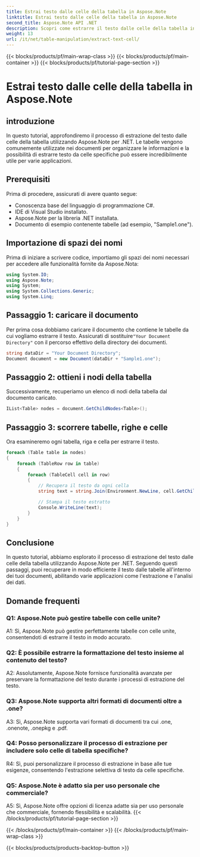 ```yaml
---
title: Estrai testo dalle celle della tabella in Aspose.Note
linktitle: Estrai testo dalle celle della tabella in Aspose.Note
second_title: Aspose.Note API .NET
description: Scopri come estrarre il testo dalle celle della tabella in Aspose.Note per .NET. Migliora le tue capacità di elaborazione dei documenti senza sforzo.
weight: 13
url: /it/net/table-manipulation/extract-text-cell/
---
```


{{< blocks/products/pf/main-wrap-class >}}
{{< blocks/products/pf/main-container >}}
{{< blocks/products/pf/tutorial-page-section >}}

# Estrai testo dalle celle della tabella in Aspose.Note

## introduzione

In questo tutorial, approfondiremo il processo di estrazione del testo dalle celle della tabella utilizzando Aspose.Note per .NET. Le tabelle vengono comunemente utilizzate nei documenti per organizzare le informazioni e la possibilità di estrarre testo da celle specifiche può essere incredibilmente utile per varie applicazioni.

## Prerequisiti

Prima di procedere, assicurati di avere quanto segue:

- Conoscenza base del linguaggio di programmazione C#.
- IDE di Visual Studio installato.
- Aspose.Note per la libreria .NET installata.
- Documento di esempio contenente tabelle (ad esempio, "Sample1.one").

## Importazione di spazi dei nomi

Prima di iniziare a scrivere codice, importiamo gli spazi dei nomi necessari per accedere alle funzionalità fornite da Aspose.Nota:

```csharp
using System.IO;
using Aspose.Note;
using System;
using System.Collections.Generic;
using System.Linq;
```

## Passaggio 1: caricare il documento

 Per prima cosa dobbiamo caricare il documento che contiene le tabelle da cui vogliamo estrarre il testo. Assicurati di sostituire`"Your Document Directory"` con il percorso effettivo della directory dei documenti.

```csharp
string dataDir = "Your Document Directory";
Document document = new Document(dataDir + "Sample1.one");
```

## Passaggio 2: ottieni i nodi della tabella

Successivamente, recuperiamo un elenco di nodi della tabella dal documento caricato.

```csharp
IList<Table> nodes = document.GetChildNodes<Table>();
```

## Passaggio 3: scorrere tabelle, righe e celle

Ora esamineremo ogni tabella, riga e cella per estrarre il testo.

```csharp
foreach (Table table in nodes)
{
    foreach (TableRow row in table)
    {
        foreach (TableCell cell in row)
        {
            // Recupera il testo da ogni cella
            string text = string.Join(Environment.NewLine, cell.GetChildNodes<RichText>().Select(e => e.Text)) + Environment.NewLine;

            // Stampa il testo estratto
            Console.WriteLine(text);
        }
    }
}
```

## Conclusione

In questo tutorial, abbiamo esplorato il processo di estrazione del testo dalle celle della tabella utilizzando Aspose.Note per .NET. Seguendo questi passaggi, puoi recuperare in modo efficiente il testo dalle tabelle all'interno dei tuoi documenti, abilitando varie applicazioni come l'estrazione e l'analisi dei dati.

## Domande frequenti

### Q1: Aspose.Note può gestire tabelle con celle unite?

A1: Sì, Aspose.Note può gestire perfettamente tabelle con celle unite, consentendoti di estrarre il testo in modo accurato.

### Q2: È possibile estrarre la formattazione del testo insieme al contenuto del testo?

A2: Assolutamente, Aspose.Note fornisce funzionalità avanzate per preservare la formattazione del testo durante i processi di estrazione del testo.

### Q3: Aspose.Note supporta altri formati di documenti oltre a .one?

A3: Sì, Aspose.Note supporta vari formati di documenti tra cui .one, .onenote, .onepkg e .pdf.

### Q4: Posso personalizzare il processo di estrazione per includere solo celle di tabella specifiche?

R4: Sì, puoi personalizzare il processo di estrazione in base alle tue esigenze, consentendo l'estrazione selettiva di testo da celle specifiche.

### Q5: Aspose.Note è adatto sia per uso personale che commerciale?

A5: Sì, Aspose.Note offre opzioni di licenza adatte sia per uso personale che commerciale, fornendo flessibilità e scalabilità.
{{< /blocks/products/pf/tutorial-page-section >}}

{{< /blocks/products/pf/main-container >}}
{{< /blocks/products/pf/main-wrap-class >}}

{{< blocks/products/products-backtop-button >}}
